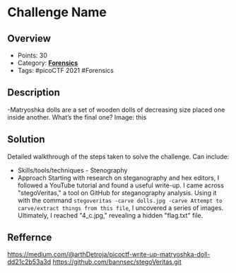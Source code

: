 # Challenge Name

## Overview
- Points: 30
- Category:  **[Forensics](/Forensics)**
- Tags: #picoCTF 2021 #Forensics

## Description

-Matryoshka dolls are a set of wooden dolls of decreasing size placed one inside another. What’s the final one? Image: this

## Solution

Detailed walkthrough of the steps taken to solve the challenge. Can include:


- Skills/tools/techniques - Stenography
- Approach
Starting with research on steganography and hex editors, I followed a YouTube tutorial and found a useful write-up. I came across "stegoVeritas," a tool on GitHub for steganography analysis. Using it with the command `stegoveritas -carve dolls.jpg -carve Attempt to carve/extract things from this file`, I uncovered a series of images. Ultimately, I reached "4_c.jpg," revealing a hidden "flag.txt" file.


 


## Reffernce
https://medium.com/@arthDetroja/picoctf-write-up-matryoshka-doll-dd21c2b53a3d
https://github.com/bannsec/stegoVeritas.git
